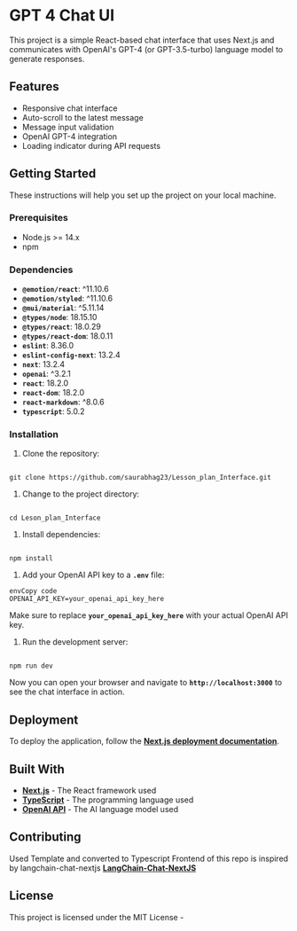 # **GPT 4 Chat UI**

This project is a simple React-based chat interface that uses Next.js and communicates with OpenAI's GPT-4 (or GPT-3.5-turbo) language model to generate responses.

## **Features**

- Responsive chat interface
- Auto-scroll to the latest message
- Message input validation
- OpenAI GPT-4 integration
- Loading indicator during API requests

## **Getting Started**

These instructions will help you set up the project on your local machine.

### **Prerequisites**

- Node.js >= 14.x
- npm

### **Dependencies**

- **`@emotion/react`**: ^11.10.6
- **`@emotion/styled`**: ^11.10.6
- **`@mui/material`**: ^5.11.14
- **`@types/node`**: 18.15.10
- **`@types/react`**: 18.0.29
- **`@types/react-dom`**: 18.0.11
- **`eslint`**: 8.36.0
- **`eslint-config-next`**: 13.2.4
- **`next`**: 13.2.4
- **`openai`**: ^3.2.1
- **`react`**: 18.2.0
- **`react-dom`**: 18.2.0
- **`react-markdown`**: ^8.0.6
- **`typescript`**: 5.0.2

### **Installation**

1. Clone the repository:

```

git clone https://github.com/saurabhag23/Lesson_plan_Interface.git

```

1. Change to the project directory:

```

cd Leson_plan_Interface

```

1. Install dependencies:


```

npm install

```

1. Add your OpenAI API key to a **`.env`** file:

```
envCopy code
OPENAI_API_KEY=your_openai_api_key_here

```

Make sure to replace **`your_openai_api_key_here`** with your actual OpenAI API key.

1. Run the development server:


```

npm run dev

```

Now you can open your browser and navigate to **`http://localhost:3000`** to see the chat interface in action.

## **Deployment**

To deploy the application, follow the **[Next.js deployment documentation](https://nextjs.org/docs/deployment)**.

## **Built With**

- **[Next.js](https://nextjs.org/)** - The React framework used
- **[TypeScript](https://www.typescriptlang.org/)** - The programming language used
- **[OpenAI API](https://beta.openai.com/docs/)** - The AI language model used

## **Contributing**
Used Template and converted to Typescript
Frontend of this repo is inspired by langchain-chat-nextjs **[LangChain-Chat-NextJS](https://github.com/zahidkhawaja/langchain-chat-nextjs)**



## **License**

This project is licensed under the MIT License - 
